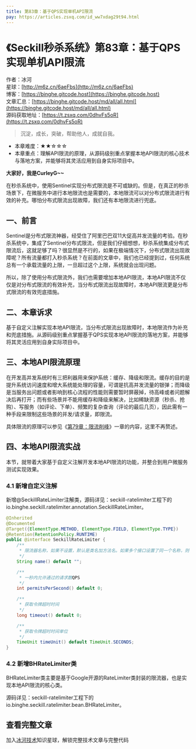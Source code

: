 ```yaml
---
title: 第83章：基于QPS实现单机API限流
pay: https://articles.zsxq.com/id_ww7xdag29t94.html
---
```


# 《Seckill秒杀系统》第83章：基于QPS实现单机API限流

作者：冰河
<br/>星球：[http://m6z.cn/6aeFbs](http://m6z.cn/6aeFbs)
<br/>博客：[https://binghe.gitcode.host](https://binghe.gitcode.host)
<br/>文章汇总：[https://binghe.gitcode.host/md/all/all.html](https://binghe.gitcode.host/md/all/all.html)
<br/>源码获取地址：[https://t.zsxq.com/0dhvFs5oR](https://t.zsxq.com/0dhvFs5oR)

> 沉淀，成长，突破，帮助他人，成就自我。

* 本章难度：★★☆☆☆
* 本章重点：理解API限流的原理，从源码级别重点掌握本地API限流的核心技术与落地方案，并能够将其灵活应用到自身实际项目中。

**大家好，我是CurleyG~~**

在秒杀系统中，使用Sentinel实现分布式限流是不可或缺的。但是，在真正的秒杀场景下，在微服务中进行本地限流也是需要的，本地限流可以对分布式限流进行有效的补充。哪怕分布式限流出现故障，我们还有本地限流进行兜底。

## 一、前言

Sentinel是分布式限流神器，经受住了阿里巴巴双11大促高并发流量的考验。在秒杀系统中，集成了Sentinel分布式限流，但是我们仔细想想，秒杀系统集成分布式限流后，这就足够了吗？很显然是不行的，如果在极端情况下，分布式限流出现故障呢？所有流量都打入秒杀系统？在前面的文章中，我们也已经提到过，任何系统总有一个承载流量的上限，一旦超过这个上限，系统就会出现问题。

所以，除了使用分布式限流外，我们也需要增加本地API限流，本地API限流不仅仅是对分布式限流的有效补充，当分布式限流出现故障时，本地API限流更是分布式限流的有效兜底措施。

## 二、本章诉求

基于自定义注解实现本地API限流，当分布式限流出现故障时，本地限流作为补充和兜底措施。从源码级别重点掌握基于QPS实现本地API限流的落地方案，并能够将其灵活应用到自身实际项目中。

## 三、本地API限流原理

在开发高并发系统时有三把利器用来保护系统：缓存、降级和限流。缓存的目的是提升系统访问速度和增大系统能处理的容量，可谓是抗高并发流量的银弹；而降级是当服务出问题或者影响到核心流程的性能则需要暂时屏蔽掉，待高峰或者问题解决后再打开；而有些场景并不能用缓存和降级来解决，比如稀缺资源（秒杀、抢购）、写服务（如评论、下单）、频繁的复杂查询（评论的最后几页），因此需有一种手段来限制这些场景的并发/请求量，即限流。

具体限流的原理可以参见《[第79章：限流削峰](https://articles.zsxq.com/id_ktkdpqp8u1bm.html)》一章的内容，这里不再赘述。

## 四、本地API限流实战

本节，就带着大家基于自定义注解开发本地API限流的功能，并整合到用户微服务测试实现效果。

### 4.1 新增自定义注解

新增@SeckillRateLimiter注解类，源码详见：seckill-ratelimiter工程下的io.binghe.seckill.ratelimiter.annotation.SeckillRateLimiter。

```java
@Inherited
@Documented
@Target({ElementType.METHOD, ElementType.FIELD, ElementType.TYPE})
@Retention(RetentionPolicy.RUNTIME)
public @interface SeckillRateLimiter {
    /**
     * 限流器名称，如果不设置，默认是类名加方法名。如果多个接口设置了同一个名称，则使用同一个限流器
     */
    String name() default "";

    /**
     * 一秒内允许通过的请求数QPS
     */
    int permitsPerSecond() default 0;

    /**
     * 获取令牌超时时间
     */
    long timeout() default 0;

    /**
     * 获取令牌超时时间单位
     */
    TimeUnit timeUnit() default TimeUnit.SECONDS;
}
```

### 4.2 新增BHRateLimiter类

BHRateLimiter类主要是基于Google开源的RateLimiter类封装的限流器，也是实现本地API限流的核心类。

源码详见：seckill-ratelimiter工程下的io.binghe.seckill.ratelimiter.bean.BHRateLimiter。

## 查看完整文章

加入[冰河技术](http://m6z.cn/6aeFbs)知识星球，解锁完整技术文章与完整代码
